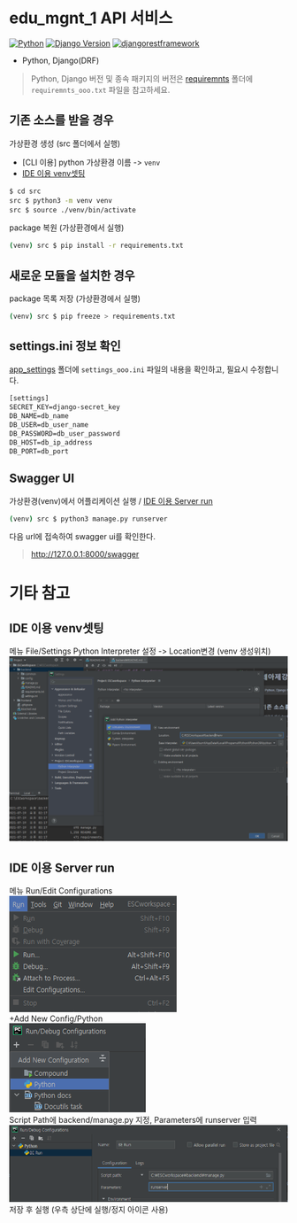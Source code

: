# edu_mgnt_1 API 서비스
[![Python](https://img.shields.io/badge/python-3.9.6-blue)](https://www.python.org/downloads/release/python-396/)
[![Django Version](https://img.shields.io/badge/django-3.2.5-orange)]()
[![djangorestframework](https://img.shields.io/badge/djangorestframework-3.12.4-orange)]()

* Python, Django(DRF)
> Python, Django 버전 및 종속 패키지의 버전은 [requiremnts](./src/requiremnts/) 폴더에 `requiremnts_ooo.txt` 파일을 참고하세요.

## 기존 소스를 받을 경우

가상환경 생성 (src 폴더에서 실행)  
- [CLI 이용] python 가상환경 이름 -> `venv`
- [IDE 이용 venv셋팅](#IDE-이용-venv셋팅)

```bash
$ cd src
src $ python3 -m venv venv
src $ source ./venv/bin/activate
```

package 복원 (가상환경에서 실행)

```bash
(venv) src $ pip install -r requirements.txt
```

## 새로운 모듈을 설치한 경우

package 목록 저장 (가상환경에서 실행)

```bash
(venv) src $ pip freeze > requirements.txt
```

## settings.ini 정보 확인

[app_settings](./src/app_settings/) 폴더에 `settings_ooo.ini` 파일의 내용을 확인하고, 필요시 수정합니다.

```
[settings]
SECRET_KEY=django-secret_key
DB_NAME=db_name
DB_USER=db_user_name
DB_PASSWORD=db_user_password
DB_HOST=db_ip_address
DB_PORT=db_port
```

## Swagger UI

가상환경(venv)에서 어플리케이션 실행 / [IDE 이용 Server run](#IDE-이용-Server-run)

```bash
(venv) src $ python3 manage.py runserver
```

다음 url에 접속하여 swagger ui를 확인한다.

> http://127.0.0.1:8000/swagger

# 기타 참고
## IDE 이용 venv셋팅
메뉴 File/Settings
Python Interpreter 설정 -> Location변경 (venv 생성위치)
![image](./ReadmeImgs/be01.png)

## IDE 이용 Server run
메뉴 Run/Edit Configurations<br>
![image](./ReadmeImgs/be02.png)<br>
+Add New Config/Python<br>
![image](./ReadmeImgs/be03.png)<br>
Script Path에 backend/manage.py 지정, Parameters에 runserver 입력<br>
![image](./ReadmeImgs/be04.png)
저장 후 실행 (우측 상단에 실행/정지 아이콘 사용)